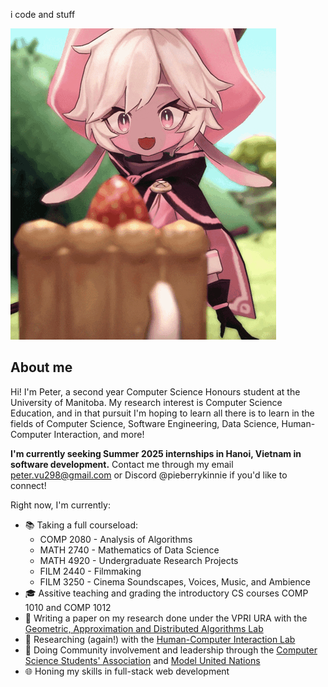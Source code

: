 i code and stuff

<img src="./pieberry-witchspring-r.gif" alt="Pieberry looking at pie">

## About me

Hi! I'm Peter, a second year Computer Science Honours student at the University of Manitoba. My research interest is Computer Science Education, and in that pursuit I'm hoping to learn all there is to learn in the fields of Computer Science, Software Engineering, Data Science, Human-Computer Interaction, and more!

**I'm currently seeking Summer 2025 internships in Hanoi, Vietnam in software development.** Contact me through my email [peter.vu298@gmail.com](mailto:peter.vu298@gmail.com) or Discord @pieberrykinnie if you'd like to connect!

Right now, I'm currently:

- 📚 Taking a full courseload:
    - COMP 2080 - Analysis of Algorithms
    - MATH 2740 - Mathematics of Data Science
    - MATH 4920 - Undergraduate Research Projects
    - FILM 2440 - Filmmaking
    - FILM 3250 - Cinema Soundscapes, Voices, Music, and Ambience
- 🎓 Assitive teaching and grading the introductory CS courses COMP 1010 and COMP 1012
- 📝 Writing a paper on my research done under the VPRI URA with the [Geometric, Approximation and Distributed Algorithms Lab](https://home.cs.umanitoba.ca/~gada/)
- 🔬 Researching (again!) with the [Human-Computer Interaction Lab](https://hci.cs.umanitoba.ca/)
- 👥 Doing Community involvement and leadership through the [Computer Science Students' Association](https://www.umanitobacssa.ca/) and [Model United Nations](https://www.instagram.com/umanitobamun/)
- 🌐 Honing my skills in full-stack web development
